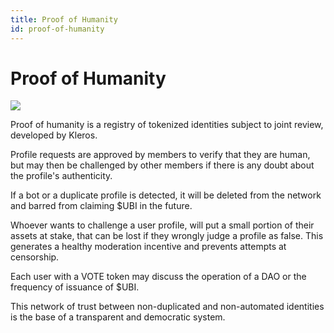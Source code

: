 ```yaml
---
title: Proof of Humanity
id: proof-of-humanity  
---
```


# Proof of Humanity

<img src="/consensus.svg" class="feat-img">

Proof of humanity is a registry of tokenized identities subject to joint review, developed by Kleros.

Profile requests are approved by members to verify that they are human, but may then be challenged by other members if there is any doubt about the profile's authenticity.

If a bot or a duplicate profile is detected, it will be deleted from the network and barred from claiming $UBI in the future.

Whoever wants to challenge a user profile, will put a small portion of their assets at stake, that can be lost if they wrongly judge a profile as false. This generates a healthy moderation incentive and prevents attempts at censorship. 

Each user with a VOTE token may discuss the operation of a DAO or the frequency of issuance of $UBI.

This network of trust between non-duplicated and non-automated identities is the base of a transparent and democratic system. 


